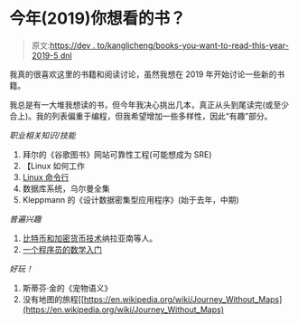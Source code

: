 # 今年(2019)你想看的书？

> 原文:[https://dev . to/kanglicheng/books-you-want-to-read-this-year-2019-5 dnl](https://dev.to/kanglicheng/books-you-want-to-read-this-year-2019-5dnl)

我真的很喜欢这里的书籍和阅读讨论，虽然我想在 2019 年开始讨论一些新的书籍。

我总是有一大堆我想读的书，但今年我决心挑出几本，真正从头到尾读完(或至少合上)。我的列表偏重于编程，但我希望增加一些多样性，因此“有趣”部分。

*职业相关知识/技能*

1.  拜尔的《谷歌图书》网站可靠性工程(可能想成为 SRE)
2.  【Linux 如何工作
3.  [Linux 命令行](https://nostarch.com/tlcl2)
4.  数据库系统，乌尔曼全集
5.  Kleppmann 的《设计数据密集型应用程序》(始于去年，中期)

*普遍兴趣*

1.  [比特币和加密货币技术](https://bitcoinbook.cs.princeton.edu/)纳拉亚南等人。
2.  [一个程序员的数学入门](https://jeremykun.com/2018/12/01/a-programmers-introduction-to-mathematics/)

*好玩！*

1.  斯蒂芬·金的《宠物语义》
2.  没有地图的旅程[[https://en.wikipedia.org/wiki/Journey_Without_Maps](https://en.wikipedia.org/wiki/Journey_Without_Maps)